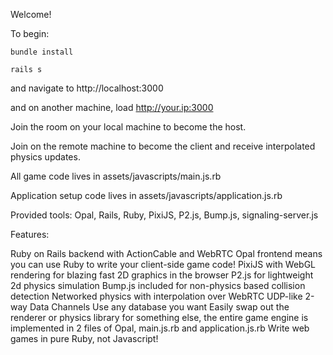 Welcome!

To begin:

```bundle install```

```rails s```

and navigate to http://localhost:3000

and on another machine, load http://your.ip:3000

Join the room on your local machine to become the host.

Join on the remote machine to become the client and receive interpolated physics updates.

All game code lives in assets/javascripts/main.js.rb

Application setup code lives in assets/javascripts/application.js.rb

Provided tools: Opal, Rails, Ruby, PixiJS, P2.js, Bump.js, signaling-server.js

Features:

Ruby on Rails backend with ActionCable and WebRTC
Opal frontend means you can use Ruby to write your client-side game code!
PixiJS with WebGL rendering for blazing fast 2D graphics in the browser
P2.js for lightweight 2d physics simulation
Bump.js included for non-physics based collision detection
Networked physics with interpolation over WebRTC UDP-like 2-way Data Channels
Use any database you want
Easily swap out the renderer or physics library for something else, the entire game engine is implemented in 2 files of Opal, main.js.rb and application.js.rb
Write web games in pure Ruby, not Javascript!